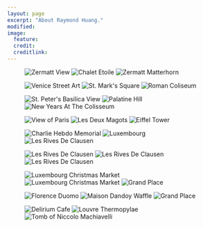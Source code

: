 ```yaml
---
layout: page
excerpt: "About Raymond Huang."
modified:
image:
  feature:
  credit:
  creditlink:
---
```


<figure class="third">
  <img src="/images/about/zermatt-view.jpeg" alt="Zermatt View">
  <img src="/images/about/zermatt-lunch.jpeg" alt="Chalet Etoile">
  <img src="/images/about/zermatt-matterhorn.jpeg" alt="Zermatt Matterhorn">
</figure>
<figure class="third">
  <img src="/images/about/venice-street-art.jpeg" alt="Venice Street Art">
  <img src="/images/about/venice-st-marks-square.jpeg" alt="St. Mark's Square">
  <img src="/images/about/rome-coliseum.jpeg" alt="Roman Coliseum">
</figure>
<figure class="third">
  <img src="/images/about/rome-st-peters.jpeg" alt="St. Peter's Basilica View">
  <img src="/images/about/rome-palatine.jpeg" alt="Palatine Hill">
  <img src="/images/about/rome-new-years.jpeg" alt="New Years At The Colisseum">
</figure>
<figure class="third">
  <img src="/images/about/paris-view.jpeg" alt="View of Paris">
  <img src="/images/about/paris-les-deux-magots.jpeg" alt="Les Deux Magots">
  <img src="/images/about/paris-eiffel-tower.jpeg" alt="Eiffel Tower">
</figure>
<figure class="third">
  <img src="/images/about/paris-ch.jpeg" alt="Charlie Hebdo Memorial">
  <img src="/images/about/lux.jpeg" alt="Luxembourg">
  <img src="/images/about/lux-work.jpeg" alt="Les Rives De Clausen">
</figure>
<figure class="third">
  <img src="/images/about/lux-water.jpeg" alt="Les Rives De Clausen">
  <img src="/images/about/lux-river.jpeg" alt="Les Rives De Clausen">
  <img src="/images/about/lux-river-2.jpeg" alt="Les Rives De Clausen">
</figure>
<figure class="third">
  <img src="/images/about/lux-christmas-market-store.jpeg" alt="Luxembourg Christmas Market">
  <img src="/images/about/lux-christmas-market.jpeg" alt="Luxembourg Christmas Market">
  <img src="/images/about/brussels-grand-place-show.jpeg" alt="Grand Place">
</figure>
<figure class="third">
  <img src="/images/about/florence-duomo.jpeg" alt="Florence Duomo">
  <img src="/images/about/brussels-waffle.jpeg" alt="Maison Dandoy Waffle">
  <img src="/images/about/brussels-grand-place.jpeg" alt="Grand Place">
</figure>
<figure class="third">
  <img src="/images/about/brussels-delirium.jpeg" alt="Delirium Cafe">
  <img src="/images/about/paris-sparta-painting.jpeg" alt="Louvre Thermopylae">
  <img src="/images/about/florence-machiavelli.jpeg" alt="Tomb of Niccolo Machiavelli">
</figure>

